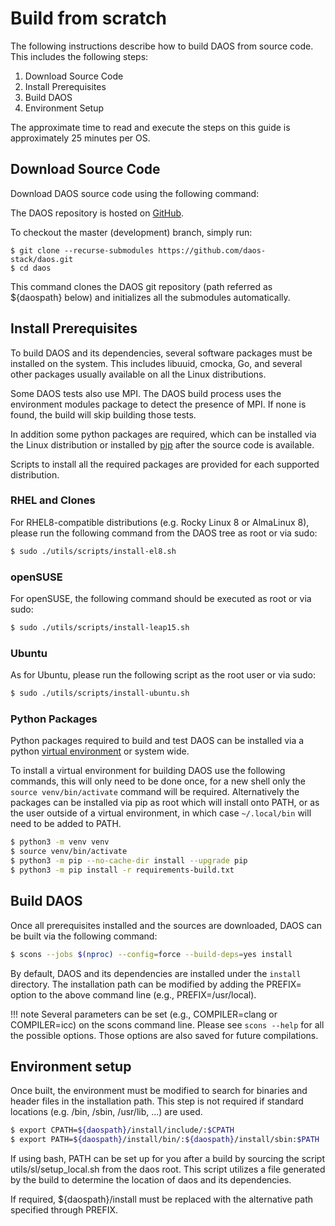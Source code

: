 # Build from scratch

The following instructions describe how to build DAOS from source code. This
includes the following steps:

1. Download Source Code
2. Install Prerequisites
3. Build DAOS
4. Environment Setup

The approximate time to read and execute the steps on this guide is approximately 25 minutes per OS.

## Download Source Code

Download DAOS source code using the following command:

The DAOS repository is hosted on [GitHub](https://github.com/daos-stack/daos).

To checkout the master (development) branch, simply run:

```
$ git clone --recurse-submodules https://github.com/daos-stack/daos.git
$ cd daos
```

This command clones the DAOS git repository (path referred as ${daospath}
below) and initializes all the submodules automatically.

## Install Prerequisites

To build DAOS and its dependencies, several software packages must be installed
on the system. This includes libuuid, cmocka, Go, and several other packages
usually available on all the Linux distributions.

Some DAOS tests also use MPI. The DAOS build process uses the environment modules
package to detect the presence of MPI. If none is found, the build will skip
building those tests.

In addition some python packages are required, which can be installed via the
Linux distribution or installed by [pip](https://pip.pypa.io/en/stable/) after
the source code is available.

Scripts to install all the required packages are provided for each supported
distribution.

### RHEL and Clones

For RHEL8-compatible distributions (e.g. Rocky Linux 8 or AlmaLinux 8), please
run the following command from the DAOS tree as root or via sudo:

```bash
$ sudo ./utils/scripts/install-el8.sh
```

### openSUSE

For openSUSE, the following command should be executed as root or via sudo:

```bash
$ sudo ./utils/scripts/install-leap15.sh
```

### Ubuntu

As for Ubuntu, please run the following script as the root user or via sudo:

```bash
$ sudo ./utils/scripts/install-ubuntu.sh
```

### Python Packages

Python packages required to build and test DAOS can be installed via a python
[virtual environment](https://packaging.python.org/en/latest/guides/installing-using-pip-and-virtual-environments/)
or system wide.

To install a virtual environment for building DAOS use the following commands, this will only need
to be done once, for a new shell only the `source venv/bin/activate` command will be required.
Alternatively the packages can be installed via pip as root which will install onto PATH, or as
the user outside of a virtual environment, in which case `~/.local/bin` will need to be added to
PATH.

 ```bash
$ python3 -m venv venv
$ source venv/bin/activate
$ python3 -m pip --no-cache-dir install --upgrade pip
$ python3 -m pip install -r requirements-build.txt
 ```

## Build DAOS

Once all prerequisites installed and the sources are downloaded,
DAOS can be built via the following command:

```bash
$ scons --jobs $(nproc) --config=force --build-deps=yes install
```

By default, DAOS and its dependencies are installed under the `install`
directory.
The installation path can be modified by adding the PREFIX= option to the above
command line (e.g., PREFIX=/usr/local).

!!! note
    Several parameters can be set (e.g., COMPILER=clang or COMPILER=icc) on the
    scons command line. Please see `scons --help` for all the possible options.
    Those options are also saved for future compilations.

## Environment setup

Once built, the environment must be modified to search for binaries and header
files in the installation path. This step is not required if standard locations
(e.g. /bin, /sbin, /usr/lib, ...) are used.

```bash
$ export CPATH=${daospath}/install/include/:$CPATH
$ export PATH=${daospath}/install/bin/:${daospath}/install/sbin:$PATH
```

If using bash, PATH can be set up for you after a build by sourcing the script
utils/sl/setup\_local.sh from the daos root. This script utilizes a file
generated by the build to determine the location of daos and its dependencies.

If required, ${daospath}/install must be replaced with the alternative path
specified through PREFIX.

